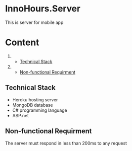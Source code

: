# InnoHours.Server
This is server for mobile app

# Content
1. * [Technical Stack](#Technical_Stack)  
2. * [Non-functional Requirment](#Non-functional_Requirment)   

## Technical Stack <a name="Technical_Stack"></a>
* Heroku hosting server   
* MongoDB database   
* C# programming language   
* ASP.net

## Non-functional Requirment <a name="Non-functional_Requirment"></a>
The server must respond in less than 200ms to any request   

